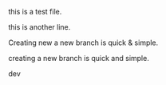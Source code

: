 this is a test file.



this is another line.





Creating new a new branch is quick & simple.

creating a new branch is quick and simple.

dev

